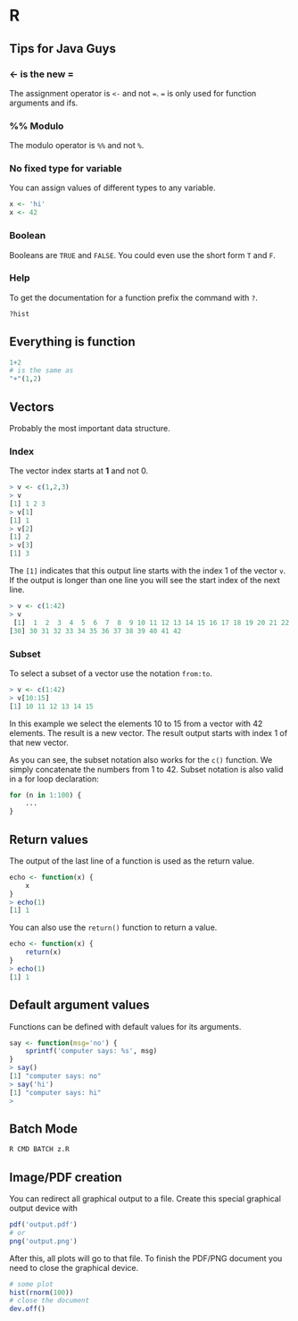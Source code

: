 # R 



## Tips for Java Guys

### <- is the new =

The assignment operator is ``<-`` and not ``=``. ``=`` is only used for function arguments and ifs.


### %% Modulo

The modulo operator is ``%%`` and not ``%``.


### No fixed type for variable

You can assign values of different types to any variable.

```R
x <- 'hi'
x <- 42
```


### Boolean

Booleans are ``TRUE`` and ``FALSE``. You could even use the short form ``T`` and ``F``.

### Help

To get the documentation for a function prefix the command with ``?``.

```R
?hist
```


## Everything is function

```R
1+2
# is the same as
"+"(1,2)
```


## Vectors

Probably the most important data structure. 


### Index

The vector index starts at **1** and not 0. 

```R
> v <- c(1,2,3)
> v
[1] 1 2 3
> v[1]
[1] 1
> v[2]
[1] 2
> v[3]
[1] 3
```


The ``[1]`` indicates that this output line starts with the index 1 of the vector ``v``. If the output is longer than
one line you will see the start index of the next line.

```R
> v <- c(1:42)
> v
 [1]  1  2  3  4  5  6  7  8  9 10 11 12 13 14 15 16 17 18 19 20 21 22 23 24 25 26 27 28 29
[30] 30 31 32 33 34 35 36 37 38 39 40 41 42
```


### Subset

To select a subset of a vector use the notation ``from:to``.

```R
> v <- c(1:42)
> v[10:15]
[1] 10 11 12 13 14 15
```

In this example we select the elements 10 to 15 from a vector with 42 elements. The result is a new vector. The result output starts with index 1 of that new vector.

As you can see, the subset notation also works for the ``c()`` function. We simply concatenate the numbers from 1 to 42. Subset notation is also valid in a for loop declaration:

```R
for (n in 1:100) {
	...
}
```



## Return values

The output of the last line of a function is used as the return value.

```R
echo <- function(x) {
	x
}
> echo(1)
[1] 1
```


You can also use the ``return()`` function to return a value.

```R
echo <- function(x) {
	return(x)
}
> echo(1)
[1] 1
```



## Default argument values

Functions can be defined with default values for its arguments.

```R
say <- function(msg='no') {
	sprintf('computer says: %s', msg)
}
> say()
[1] "computer says: no"
> say('hi')
[1] "computer says: hi"
> 
```



## Batch Mode

```bash
R CMD BATCH z.R
```



## Image/PDF creation

You can redirect all graphical output to a file. Create this special graphical output device with

```R
pdf('output.pdf')
# or
png('output.png')
```


After this, all plots will go to that file. To finish the PDF/PNG document you need to close the graphical device.

```R
# some plot
hist(rnorm(100))
# close the document
dev.off()
```
